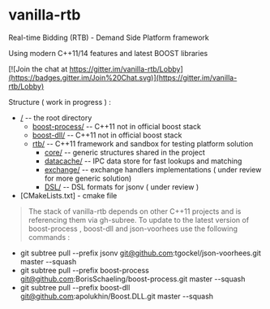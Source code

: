 # vanilla-rtb
Real-time Bidding (RTB) - Demand Side Platform framework 

Using modern C++11/14  features and latest BOOST libraries 

[![Join the chat at https://gitter.im/vanilla-rtb/Lobby](https://badges.gitter.im/Join%20Chat.svg)](https://gitter.im/vanilla-rtb/Lobby)

Structure ( work in progress ) :
* [/](../../tree/master/) -- the root directory
   * [boost-process/](../../tree/master/boost-process/) -- C++11 not in official boost stack
   * [boost-dll/](../../tree/master/boost-dll/) -- C++11 not in official boost stack
   * [rtb/](../../tree/master/rtb/) -- C++11 framework and sandbox for testing platform solution 
      * [core/](../../tree/master/rtb/core/) -- generic structures shared in the project 
      * [datacache/](../../tree/master/rtb/datacache/) -- IPC data store for fast lookups and matching
      * [exchange/](../../tree/master/rtb/exchange) -- exchange handlers implementations ( under review for more generic solution)
      * [DSL/](../../tree/master/rtb/DSL) --  DSL formats for jsonv ( under review )
* [CMakeLists.txt] - cmake file

>The stack of vanilla-rtb depends on other C++11 projects and is referencing them via gh-subree.
>To update to the latest version of boost-process , boost-dll and json-voorhees use the following commands \:

* git subtree pull --prefix jsonv git@github.com:tgockel/json-voorhees.git master --squash
* git subtree pull --prefix boost-process git@github.com:BorisSchaeling/boost-process.git master --squash
* git subtree pull --prefix boost-dll git@github.com:apolukhin/Boost.DLL.git master --squash

